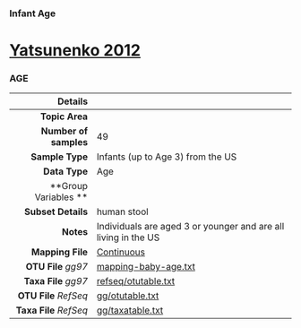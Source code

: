### Infant Age
# [Yatsunenko 2012]( ../docs/yatsunenko.html )
### AGE

| Details                   |                                                           |
| ------------------------: |-----------------------------------------------------------|
| **Topic Area**                |                                                 |
| **Number of samples**         | 49                                         |
| **Sample Type**               | Infants (up to Age 3) from the US                                         |
| **Data Type**                 | Age                                           |
| **Group Variables **          |                                            |
| **Subset Details**            | human stool                                  |
| **Notes**                     | Individuals are aged 3 or younger and are all living in the US                                         |
| **Mapping File**              | [Continuous]( ../datasets/yatsunenko/Continuous)        |
| **OTU File** *gg97*           | [mapping-baby-age.txt]( ../datasets/yatsunenko/mapping-baby-age.txt)          |
| **Taxa File** *gg97*          | [refseq/otutable.txt]( ../datasets/yatsunenko/refseq/otutable.txt)        |
| **OTU File** *RefSeq*         | [gg/otutable.txt]( ../datasets/yatsunenko/gg/otutable.txt)  |
| **Taxa File** *RefSeq*        | [gg/taxatable.txt]( ../datasets/yatsunenko/gg/taxatable.txt)|